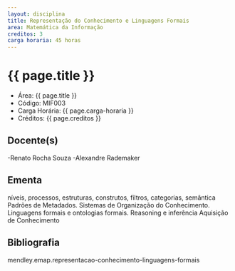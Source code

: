 ```yaml
---
layout: disciplina
title: Representação do Conhecimento e Linguagens Formais
area: Matemática da Informação
creditos: 3
carga horaria: 45 horas
---
```


# {{ page.title }}

- Área: {{ page.title }}
- Código: MIF003
- Carga Horária: {{ page.carga-horaria }}
- Créditos: {{ page.creditos }}

## Docente(s) 

-Renato Rocha Souza
-Alexandre Rademaker

## Ementa

níveis, processos, estruturas, construtos, filtros, categorias,
semântica Padrões de Metadados. Sistemas de Organização do
Conhecimento.  Linguagens formais e ontologias formais. Reasoning e
inferência Aquisição de Conhecimento

## Bibliografia

mendley.emap.representacao-conhecimento-linguagens-formais

